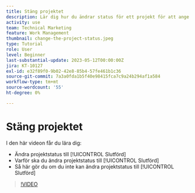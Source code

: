 ```yaml
---
title: Stäng projektet
description: Lär dig hur du ändrar status för ett projekt för att ange att arbetet är slutfört.
activity: use
team: Technical Marketing
feature: Work Management
thumbnail: change-the-project-status.jpeg
type: Tutorial
role: User
level: Beginner
last-substantial-update: 2023-05-12T00:00:00Z
jira: KT-10127
exl-id: e32f89f0-9b02-42e8-85b4-57fe461b1c36
source-git-commit: 7a3a0fda1b5f40e98415fca7c9a24b294af1a584
workflow-type: tm+mt
source-wordcount: '55'
ht-degree: 0%

---
```


# Stäng projektet

I den här videon får du lära dig:

* Ändra projektstatus till [!UICONTROL Slutförd]
* Varför ska du ändra projektstatus till [!UICONTROL Slutförd]
* Så här gör du om du inte kan ändra projektstatus till [!UICONTROL Slutförd]

>[!VIDEO](https://video.tv.adobe.com/v/3419336/?quality=12&learn=on)
